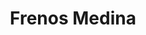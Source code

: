 ---
title: "Frenos Medina"
url: /caracas/frenos-medina-los-laboratorios/
shop: reparación de automóviles
---